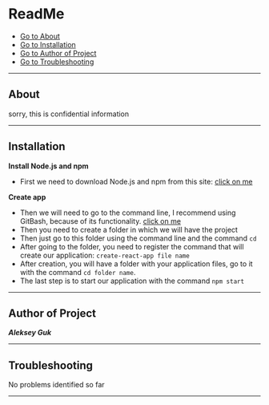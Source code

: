ReadMe
========================
* [Go to About](#About)
* [Go to Installation](#Installation)
* [Go to Author of Project](#Author_of_Project)
* [Go to Troubleshooting](#Troubleshooting)
***
<a id="About"></a>
About
-------------------------
sorry, this is confidential information
***
<a id="Installation"></a>
Installation
-------------------------
__Install Node.js and npm__
- First we need to download Node.js and npm from this site:
[click on me](https://nodejs.org/ru/) 

__Create app__  
- Then we will need to go to the command line, I recommend using GitBash, because of its functionality. [click on me](https://git-scm.com/downloads)
- Then you need to create a folder in which we will have the project
- Then just go to this folder using the command line and the command ```cd```
- After going to the folder, you need to register the command that will create our application: ```create-react-app file name```
- After creation, you will have a folder with your application files, go to it with the command ```cd folder name```.
- The last step is to start our application with the command ```npm start```

***
<a id="Author_of_Project"></a>
Author of Project
-------------------------
___Aleksey Guk___
***
<a id="Troubleshooting"></a>
Troubleshooting
-------------------------
No problems identified so far
***
